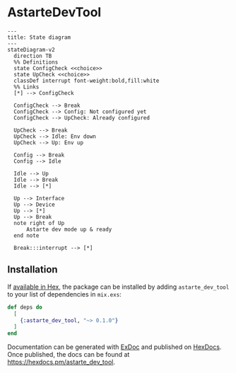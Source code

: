 # AstarteDevTool

```mermaid
---
title: State diagram
---
stateDiagram-v2
  direction TB
  %% Definitions
  state ConfigCheck <<choice>>
  state UpCheck <<choice>>
  classDef interrupt font-weight:bold,fill:white
  %% Links
  [*] --> ConfigCheck

  ConfigCheck --> Break
  ConfigCheck --> Config: Not configured yet
  ConfigCheck --> UpCheck: Already configured
  
  UpCheck --> Break
  UpCheck --> Idle: Env down
  UpCheck --> Up: Env up

  Config --> Break
  Config --> Idle
  
  Idle --> Up
  Idle --> Break
  Idle --> [*]
  
  Up --> Interface
  Up --> Device
  Up --> [*]
  Up --> Break
  note right of Up
      Astarte dev mode up & ready
  end note

  Break:::interrupt --> [*]
```

## Installation

If [available in Hex](https://hex.pm/docs/publish), the package can be installed
by adding `astarte_dev_tool` to your list of dependencies in `mix.exs`:

```elixir
def deps do
  [
    {:astarte_dev_tool, "~> 0.1.0"}
  ]
end
```

Documentation can be generated with [ExDoc](https://github.com/elixir-lang/ex_doc)
and published on [HexDocs](https://hexdocs.pm). Once published, the docs can
be found at <https://hexdocs.pm/astarte_dev_tool>.

